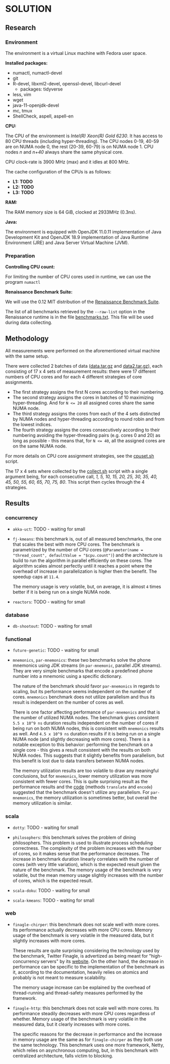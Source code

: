 # SOLUTION

## Research

### Environment

The environment is a virtual Linux machine with Fedora user space.

**Installed packages:**

- numactl, numactl-devel
- git
- R-devel, libxml2-devel, openssl-devel, libcurl-devel
  - packages: tidyverse
- less, vim
- wget
- java-11-openjdk-devel
- mc, tmux
- ShellCheck, aspell, aspell-en

**CPU:**

The CPU of the environment is *Intel(R) Xeon(R) Gold 6230*. It has access to 80 CPU threads (including hyper-threading). The CPU nodes 0-19, 40-59 are on NUMA node 0, the rest (20-39, 60-79) is on NUMA node 1. CPU nodes *n* and *n+40* always share the same physical core.

CPU clock-rate is 3900 MHz (max) and it idles at 800 MHz.

The cache configuration of the CPUs is as follows:

- **L1:** **TODO**
- **L2:** **TODO**
- **L3:** **TODO**

**RAM:**

The RAM memory size is 64 GiB, clocked at 2933MHz (0.3ns).

**Java:**

The environment is equipped with OpenJDK 11.0.11 implementation of Java Development Kit and OpenJDK 18.9 implementation of Java Runtime Environment (JRE) and Java Server Virtual Machine (JVM).

### Preparation

**Controlling CPU count:**

For limiting the number of CPU cores used in runtime, we can use the program `numactl`

**Renaissance Benchmark Suite:**

We will use the 0.12 MIT distribution of the [Renaissance Benchmark Suite](https://github.com/renaissance-benchmarks/renaissance/releases/download/v0.12.0/renaissance-mit-0.12.0.jar).

The list of all benchmarks retrieved by the `--raw-list` option in the Renaissance runtime is in the file [benchmarks.txt](benchmarks.txt). This file will be used during data collecting.

## Methodology

All measurements were performed on the aforementioned virtual machine with the same setup.

There were collected 2 batches of data ([data.tar.gz](data.tar.gz) and [data2.tar.gz](data2.tar.gz)), each consisting of 17 x 4 sets of measurement results: there were 17 different numbers of CPU cores and for each 4 different strategies of core assignments.

- The first strategy assigns the first N cores according to their numbering.
- The second strategy assigns the cores in batches of 10 maximizing hyper-threading. And for `N <= 20` all assigned cores share the same NUMA node.
- The third strategy assigns the cores from each of the 4 sets distincted by NUMA nodes and hyper-threading according to round robin and from the lowest indices.
- The fourth strategy assigns the cores consecutively according to their numbering avoiding the hyper-threading pairs (e.g. cores 0 and 20) as long as possible - this means that, for `N <= 40`, all the assigned cores are on the same NUMA node.

For more details on CPU core assignment strategies, see the [cpuset.sh](cpuset.sh) script.

The 17 x 4 sets where collected by the [collect.sh](collect.sh) script with a single argument being, for each consecutive call, *1, 5, 10, 15, 20, 25, 30, 35, 40, 45, 50, 55, 60, 65, 70, 75, 80*. This script then cycles through the 4 strategies.

## Results

### concurrency

- `akka-uct`: TODO - waiting for small

- `fj-kmeans`: this benchmark is, out of all measured benchmarks, the one that scales the best with more CPU cores. The benchmark is parametrized by the number of CPU cores (`@Parameter(name = "thread_count", defaultValue = "$cpu.count")`) and the architecture is build to run the algorithm in parallel efficiently on these cores. The algorithm scales almost perfectly until it reaches a point where the overhead of increase in parallelization is higher then the benefit. The speedup caps at `11.4`.

  The memory usage is very volatile, but, on average, it is almost `4` times better if it is being run on a single NUMA node.

- `reactors`: TODO - waiting for small

### database

- `db-shootout`: TODO - waiting for small

### functional

- `future-genetic`: TODO - waiting for small

- `mnemonics`, `par-mnemonics`: these two benchmarks solve the phone mnemonics using JDK streams (in `par-mnemonic`, parallel JDK streams). They are very simple benchmarks that encode a predefined phone number into a mnemonic using a specific dictionary.

  The nature of the benchmark should favor `par-mnemonics` in regards to scaling, but its performance seems independent on the number of cores. `mnemonics` benchmark does not utilize parallelism and thus its result is independent on the number of cores as well.

  There is one factor affecting performance of `par-mnemonics` and that is the number of utilized NUMA nodes. The benchmark gives consistent `5.5 x 10^9 ns` duration results independent on the number of cores if being run on both NUMA nodes, this is consistent with `mnemonics` results as well. And `4.5 x 10^9 ns` duration results if it is being run on a single NUMA node (and slightly decreasing with more cores). There is a notable exception to this behavior: performing the benchmark on a single core - this gives a result consistent with the results on both NUMA nodes. This suggests that it slightly benefits from parallelism, but this benefit is lost due to data transfers between NUMA nodes.

  The memory utilization results are too volatile to draw any meaningful conclusions, but for `mnemonics`, lower memory utilization was more consistent with fewer cores. This is quite surprising result as the performance results and the [code](https://github.com/renaissance-benchmarks/renaissance/blob/master/benchmarks/jdk-streams/src/main/java/org/renaissance/jdk/streams/MnemonicsCoderWithStream.java) (methods `translate` and `encode`) suggested that the benchmark doesn't utilize any parallelism. For `par-mnemonics`, the memory utilization is sometimes better, but overall the memory utilization is similar.

### scala

- `dotty`: TODO - waiting for small

- `philosophers`: this benchmark solves the problem of dining philosophers. This problem is used to illustrate process scheduling correctness. The complexity of the problem increases with the number of cores, so it makes sense that the performance decreases. The increase in benchmark duration linearly correlates with the number of cores (with very little variation), which is the expected result given the nature of the benchmark. The memory usage of the benchmark is very volatile, but the mean memory usage slightly increases with the number of cores, which is the expected result.

- `scala-doku`: TODO - waiting for small
- `scala-kmeans`: TODO - waiting for small

### web

- `finagle-chirper`: this benchmark does not scale well with more cores. Its performance actually decreases with more CPU cores. Memory usage of the benchmark is very volatile in the measured data, but it slightly increases with more cores.

  These results are quite surprising considering the technology used by the benchmark, Twitter Finagle, is advertized as being meant for "high-concurrency servers" by its [website](https://twitter.github.io/finagle/). On the other hand, the decrease in performance can be specific to the implementation of the benchmark as it, according to the documentation, heavily relies on atomics and probably is not meant to measure scalability.

  The memory usage increase can be explained by the overhead of thread-running and thread-safety measures performed by the framework.

- `finagle-http`: this benchmark does not scale well with more cores. Its performance steadily decreases with more CPU cores regardless of whether. Memory usage of the benchmark is very volatile in the measured data, but it clearly increases with more cores.

  The specific reasons for the decrease in performance and the increase in memory usage are the same as for `finagle-chirper` as they both use the same technology. This benchmark uses one more framework, Netty, which relies on asynchronous computing, but, in this benchmark with centralized architecture, falls victim to blocking.
